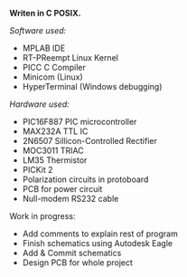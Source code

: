 **Writen in C POSIX.**

*Software used:*
- MPLAB IDE
- RT-PReempt Linux Kernel
- PICC C Compiler
- Minicom (Linux)
- HyperTerminal (Windows debugging)

*Hardware used:* 

- PIC16F887 PIC microcontroller
- MAX232A TTL IC
- 2N6507 Sillicon-Controlled Rectifier
- MOC3011 TRIAC
- LM35 Thermistor
- PICKit 2
- Polarization circuits in protoboard
- PCB for power circuit
- Null-modem RS232 cable

Work in progress:
- Add comments to explain rest of program
- Finish schematics using Autodesk Eagle
- Add & Commit schematics 
- Design PCB for whole project
